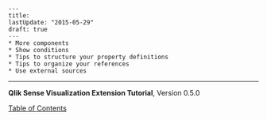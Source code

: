 # 

	---
	title:
	lastUpdate: "2015-05-29"
	draft: true
	---
	* More components
	* Show conditions
	* Tips to structure your property definitions
	* Tips to organize your references
	* Use external sources

---
**Qlik Sense Visualization Extension Tutorial**, Version 0.5.0<br/>


[Table of Contents](https://github.com/stefanwalther/qliksense-extension-tutorial/blob/master/tutorial/readme.md)